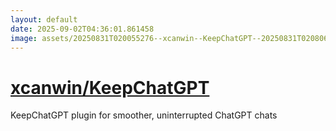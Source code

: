 ```yaml
---
layout: default
date: 2025-09-02T04:36:01.861458
image: assets/20250831T020055276--xcanwin--KeepChatGPT--20250831T020806280--cropped.png
---
```


# [xcanwin/KeepChatGPT](https://github.com/xcanwin/KeepChatGPT)

KeepChatGPT plugin for smoother, uninterrupted ChatGPT chats
